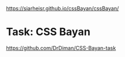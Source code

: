 https://siarheisr.github.io/cssBayan/cssBayan/

# Task: CSS Bayan

https://github.com/DrDiman/CSS-Bayan-task
